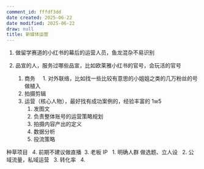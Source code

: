 ```yaml
---
comment_id: fffdf3dd
date created: 2025-06-22
date modified: 2025-06-22
draw: null
title: 新媒体运营
---
```

1. 做留学赛道的小红书的幕后的运营人员，鱼龙混杂不易识别

2. 品宣的人，服务过哪些品宣，比如欧莱雅小红书的官号，会玩活的官号  
	1. 商务     1. 对外联络，比如找一些比较有意思的小姐姐之类的几万粉丝的号做植入   
	2. 拍摄剪辑   
	3. 运营（核心人物），最好找有成功案例的，经验丰富的 1w5    
		1. 发图文     
		2. 负责整体账号的运营策略规划    
		3. 拍摄内容产出的定义     
		4. 数据分析     
		5. 投流策略       
		
		

种草项目   4. 前期不建议做直播  3. 老板 IP   1. 明确人群 做选题、立人设   2. 公域流量，私域运营   3. 转化率   4.
